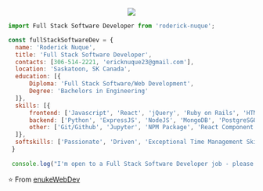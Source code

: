 


<p align="center">
  <img src="https://github.com/thompsonemerson/thompsonemerson/raw/master/cover-thompson.png" />
</p>

```js
import Full Stack Software Developer from 'roderick-nuque';

const fullStackSoftwareDev = {
  name: 'Roderick Nuque',
  title: 'Full Stack Software Developer',
  contacts: [306-514-2221, 'ericknuque23@gmail.com'],
  location: 'Saskatoon, SK Canada',
  education: [{
      Diploma: 'Full Stack Software/Web Development', 
      Degree: 'Bachelors in Engineering'
  ]},
  skills: [{
      frontend: ['Javascript', 'React', 'jQuery', 'Ruby on Rails', 'HTML', 'CSS', 'Bootstrap'],
      backend: ['Python', 'ExpressJS', 'NodeJS', 'MongoDB', 'PostgreSGQL', 'SQL', 'mySQL'],
      other: ['Git/Github', 'Jupyter', 'NPM Package', 'React Component Libraries', 'Responsive Web Design', Web Dev Tools', 'JEST', 'Storybook', 'RSpec', 'Postman', GIS]
  ]},
  softskills: ['Passionate', 'Driven', 'Exceptional Time Management Skills', 'Fast Learner', 'Love to Solve Real World Problem', 'Excellent Communication Skills', 'Team Player', 'Always Excited to Learn New Things']                  
 }
 
 console.log("I'm open to a Full Stack Software Developer job - please contact me!");

```

⭐️ From [enukeWebDev](https://github.com/enukeWebDev)
<!--
**enukeWebDev/enukeWebDev** is a ✨ _special_ ✨ repository because its `README.md` (this file) appears on your GitHub profile.

Here are some ideas to get you started:

- 🔭 I’m currently attending the Lighthouse Labs Bootcamp. 
- 🌱 I’m currently learning Web Development. 
- 👯 I’m looking to collaborate on real world projects to enhance my skill set.
- 🤔 I’m looking for help with connecting / networking in Web Develpoment industry.
- 💬 Ask me about my learning journey and my career change from Federal Government Employee (Operations Superintendent - 14 years) to aspiring Web Developer.
- 📫 How to reach me: 
  * Email: enuke4@gmail.com
  * Celphone #: (306) 514-2221
- 😄 Pronouns: He
- ⚡ Fun fact:
  * LOVE running & food
  * Crypto enthusiast
-->
